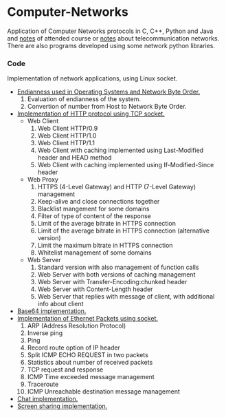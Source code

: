 # Computer-Networks
Application of Computer Networks protocols in C, C++, Python and Java and [notes](https://github.com/RaffaDNDM/Computer-Networks/blob/master/Computer_networks.pdf) of attended course or [notes](https://github.com/RaffaDNDM/Computer-Networks/blob/master/Telecommunication_networks.pdf) about telecommunication networks.
There are also programs developed using some network python libraries.

### Code
Implementation of network applications, using Linux socket.
- [Endianness used in Operating Systems and Network Byte Order.](1_endianness)
  1. Evaluation of endianness of the system.
  2. Convertion of number from Host to Network Byte Order.
- [Implementation of HTTP protocol using TCP socket.](2_http)
  - Web Client
    1. Web Client HTTP/0.9
    2. Web Client HTTP/1.0
    3. Web Client HTTP/1.1
    4. Web Client with caching implemented using Last-Modified header and HEAD method
    5. Web Client with caching implemented using If-Modified-Since header
  - Web Proxy
    1. HTTPS (4-Level Gateway) and HTTP (7-Level Gateway) management
    2. Keep-alive and close connections together
    3. Blacklist mangement for some domains
    4. Filter of type of content of the response
    5. Limit of the average bitrate in HTTPS connection
    6. Limit of the average bitrate in HTTPS connection (alternative version)
    7. Limit the maximum bitrate in HTTPS connection
    8. Whitelist management of some domains
  - Web Server
    1. Standard version with also management of function calls
    2. Web Server with both versions of caching management
    2. Web Server with Transfer-Encoding:chunked header
    3. Web Server with Content-Length header
    5. Web Server that replies with message of client, with additional info about client
- [Base64 implementation.](3_base64)
- [Implementation of Ethernet Packets using socket.](4_dll)
  1. ARP (Address Resolution Protocol)
  2. Inverse ping
  3. Ping
  4. Record route option of IP header
  5. Split ICMP ECHO REQUEST in two packets
  6. Statistics about number of received packets
  7. TCP request and response
  8. ICMP Time exceeded message management
  9. Traceroute
  10. ICMP Unreachable destination message management
- [Chat implementation.](chat)
- [Screen sharing implementation.](screen_sharing)
